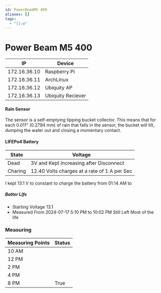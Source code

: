 ```yaml
---
id: PowerBeamM5 400
aliases: []
tags:
  - "[]:w"
---
```


# Power Beam M5 400

| IP           | Device            |
| ------------ | ----------------- |
| 172.16.36.10 | Raspberry Pi      |
| 172.16.36.11 | ArchLinux         |
| 172.16.36.12 | Ubiquity AP       |
| 172.16.36.13 | Ubiquity Reciever |

#### Rain Sensor

The sensor is a self-emptying tipping bucket collector. This means that for each 0.011" (0.2794 mm) of rain that falls in the sensor, the bucket will tilt, dumping the water out and closing a momentary contact.

#### LIFEPo4 Battery

| State   | Voltage                                      |
| ------- | -------------------------------------------- |
| Dead    | 3V and Kept Increasing after Disconnect      |
| Charing | 12.40 Volts charges at a rate of 1 A per Sec |

I kept 13.1 V to constant to charge the battery from 01:14 AM to

##### Batter Life

- Starting Voltage 13.1
- Measured From 2024-07-17 5:10 PM to 10:02 PM Still Left Most of the life

### Measuring

| Measuring Points | Status |
| ---------------- | ------ |
| 10 AM            |        |
| 12 PM            |        |
| 2 PM             |        |
| 4 PM             |        |
| 8 PM             | True   |
